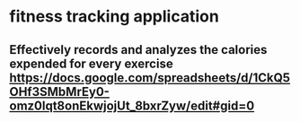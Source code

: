 # fitness tracking application

## Effectively records and analyzes the calories expended for every exercise https://docs.google.com/spreadsheets/d/1CkQ5OHf3SMbMrEy0-omz0lqt8onEkwjojUt_8bxrZyw/edit#gid=0
